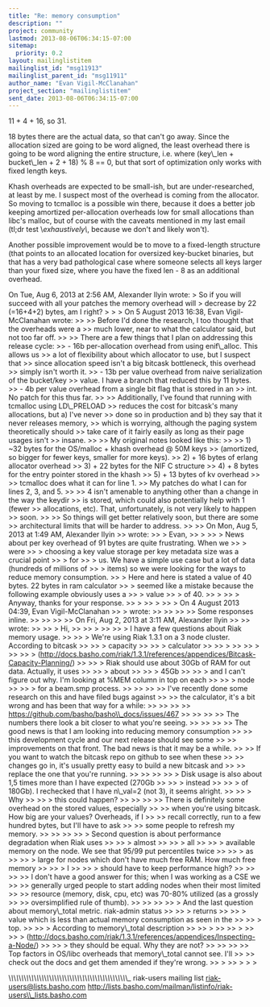 ```yaml
---
title: "Re: memory consumption"
description: ""
project: community
lastmod: 2013-08-06T06:34:15-07:00
sitemap:
  priority: 0.2
layout: mailinglistitem
mailinglist_id: "msg11913"
mailinglist_parent_id: "msg11911"
author_name: "Evan Vigil-McClanahan"
project_section: "mailinglistitem"
sent_date: 2013-08-06T06:34:15-07:00
---
```



11 + 4 + 16, so 31.

18 bytes there are the actual data, so that can't go away. Since the
allocation sized are going to be word aligned, the least overhead
there is going to be word aligning the entire structure, i.e. where
(key\\_len + bucket\\_len + 2 + 18) % 8 == 0, but that sort of
optimization only works with fixed length keys.

Khash overheads are expected to be small-ish, but are
under-researched, at least by me. I suspect most of the overhead is
coming from the allocator. So moving to tcmalloc is a possible win
there, because it does a better job keeping amortized per-allocation
overheads low for small allocations than libc's malloc, but of course
with the caveats mentioned in my last email (tl;dr test
\\*exhaustively\\*, because we don't and likely won't).

Another possible improvement would be to move to a fixed-length
structure (that points to an allocated location for oversized
key-bucket binaries, but that has a very bad pathological case where
someone selects all keys larger than your fixed size, where you have
the fixed len - 8 as an additional overhead.

On Tue, Aug 6, 2013 at 2:56 AM, Alexander Ilyin  wrote:
&gt; So if you will succeed with all your patches the memory overhead will
&gt; decrease by 22 (=16+4+2) bytes, am I right?
&gt;
&gt;
&gt; On 5 August 2013 16:38, Evan Vigil-McClanahan  wrote:
&gt;&gt;
&gt;&gt; Before I'd done the research, I too thought that the overheads were a
&gt;&gt; much lower, near to what the calculator said, but not too far off.
&gt;&gt;
&gt;&gt; There are a few things that I plan on addressing this release cycle:
&gt;&gt; - 16b per-allocation overhead from using enif\\_alloc. This allows us
&gt;&gt; a lot of flexibility about which allocator to use, but I suspect that
&gt;&gt; since allocation speed isn't a big bitcask bottleneck, this overhead
&gt;&gt; simply isn't worth it.
&gt;&gt; - 13b per value overhead from naive serialization of the bucket/key
&gt;&gt; value. I have a branch that reduced this by 11 bytes.
&gt;&gt; - 4b per value overhead from a single bit flag that is stored in an
&gt;&gt; int. No patch for this thus far.
&gt;&gt;
&gt;&gt; Additionally, I've found that running with tcmalloc using LD\\_PRELOAD
&gt;&gt; reduces the cost for bitcask's many allocations, but a) I've never
&gt;&gt; done so in production and b) they say that it never releases memory,
&gt;&gt; which is worrying, although the paging system theoretically should
&gt;&gt; take care of it fairly easily as long as their page usages isn't
&gt;&gt; insane.
&gt;&gt;
&gt;&gt; My original notes looked like this:
&gt;&gt;
&gt;&gt; 1) ~32 bytes for the OS/malloc + khash overhead @ 50M keys
&gt;&gt; (amortized, so bigger for fewer keys, smaller for more keys).
&gt;&gt; 2) + 16 bytes of erlang allocator overhead
&gt;&gt; 3) + 22 bytes for the NIF C structure
&gt;&gt; 4) + 8 bytes for the entry pointer stored in the khash
&gt;&gt; 5) + 13 bytes of kv overhead
&gt;&gt;
&gt;&gt; tcmalloc does what it can for line 1.
&gt;&gt; My patches do what I can for lines 2, 3, and 5.
&gt;&gt;
&gt;&gt; 4 isn't amenable to anything other than a change in the way the keydir
&gt;&gt; is stored, which could also potentially help with 1 (fewer
&gt;&gt; allocations, etc). That, unfortunately, is not very likely to happen
&gt;&gt; soon.
&gt;&gt;
&gt;&gt; So things will get better relatively soon, but there are some
&gt;&gt; architectural limits that will be harder to address.
&gt;&gt;
&gt;&gt; On Mon, Aug 5, 2013 at 1:49 AM, Alexander Ilyin 
&gt;&gt; wrote:
&gt;&gt; &gt; Evan,
&gt;&gt; &gt;
&gt;&gt; &gt; News about per key overhead of 91 bytes are quite frustrating. When we
&gt;&gt; &gt; were
&gt;&gt; &gt; choosing a key value storage per key metadata size was a crucial point
&gt;&gt; &gt; for
&gt;&gt; &gt; us. We have a simple use case but a lot of data (hundreds of millions of
&gt;&gt; &gt; items) so we were looking for the ways to reduce memory consumption.
&gt;&gt; &gt; Here and here is stated a value of 40 bytes. 22 bytes in ram calculator
&gt;&gt; &gt; seemed like a mistake because the following example obviously uses a
&gt;&gt; &gt; value
&gt;&gt; &gt; of 40.
&gt;&gt; &gt;
&gt;&gt; &gt; Anyway, thanks for your response.
&gt;&gt; &gt;
&gt;&gt; &gt;
&gt;&gt; &gt; On 4 August 2013 04:39, Evan Vigil-McClanahan 
&gt;&gt; &gt; wrote:
&gt;&gt; &gt;&gt;
&gt;&gt; &gt;&gt; Some responses inline.
&gt;&gt; &gt;&gt;
&gt;&gt; &gt;&gt; On Fri, Aug 2, 2013 at 3:11 AM, Alexander Ilyin 
&gt;&gt; &gt;&gt; wrote:
&gt;&gt; &gt;&gt; &gt; Hi,
&gt;&gt; &gt;&gt; &gt;
&gt;&gt; &gt;&gt; &gt; I have a few questions about Riak memory usage.
&gt;&gt; &gt;&gt; &gt; We're using Riak 1.3.1 on a 3 node cluster. According to bitcask
&gt;&gt; &gt;&gt; &gt; capacity
&gt;&gt; &gt;&gt; &gt; calculator
&gt;&gt; &gt;&gt; &gt;
&gt;&gt; &gt;&gt; &gt;
&gt;&gt; &gt;&gt; &gt; (http://docs.basho.com/riak/1.3.1/references/appendices/Bitcask-Capacity-Planning/)
&gt;&gt; &gt;&gt; &gt; Riak should use about 30Gb of RAM for out data. Actually, it uses
&gt;&gt; &gt;&gt; &gt; about
&gt;&gt; &gt;&gt; &gt; 45Gb
&gt;&gt; &gt;&gt; &gt; and I can't figure out why. I'm looking at %MEM column in top on each
&gt;&gt; &gt;&gt; &gt; node
&gt;&gt; &gt;&gt; &gt; for a beam.smp process.
&gt;&gt; &gt;&gt;
&gt;&gt; &gt;&gt; I've recently done some research on this and have filed bugs against
&gt;&gt; &gt;&gt; the calculator, it's a bit wrong and has been that way for a while:
&gt;&gt; &gt;&gt;
&gt;&gt; &gt;&gt; https://github.com/basho/basho\\_docs/issues/467
&gt;&gt; &gt;&gt;
&gt;&gt; &gt;&gt; The numbers there look a bit closer to what you're seeing.
&gt;&gt; &gt;&gt;
&gt;&gt; &gt;&gt; The good news is that I am looking into reducing memory consumption
&gt;&gt; &gt;&gt; this development cycle and our next release should see some
&gt;&gt; &gt;&gt; improvements on that front. The bad news is that it may be a while.
&gt;&gt; &gt;&gt; If you want to watch the bitcask repo on github to see when these
&gt;&gt; &gt;&gt; changes go in, it's usually pretty easy to build a new bitcask and
&gt;&gt; &gt;&gt; replace the one that you're running.
&gt;&gt; &gt;&gt;
&gt;&gt; &gt;&gt; &gt; Disk usage is also about 1,5 times more than I have expected (270Gb
&gt;&gt; &gt;&gt; &gt; instead
&gt;&gt; &gt;&gt; &gt; of 180Gb). I rechecked that I have n\\_val=2 (not 3), it seems alright.
&gt;&gt; &gt;&gt; &gt; Why
&gt;&gt; &gt;&gt; &gt; this could happen?
&gt;&gt; &gt;&gt;
&gt;&gt; &gt;&gt; There is definitely some overhead on the stored values, especially
&gt;&gt; &gt;&gt; when you're using bitcask. How big are your values? Overheads, if I
&gt;&gt; &gt;&gt; recall correctly, run to a few hundred bytes, but I'll have to ask
&gt;&gt; &gt;&gt; some people to refresh my memory.
&gt;&gt; &gt;&gt;
&gt;&gt; &gt;&gt; &gt; Second question is about performance degradation when Riak uses
&gt;&gt; &gt;&gt; &gt; almost
&gt;&gt; &gt;&gt; &gt; all
&gt;&gt; &gt;&gt; &gt; available memory on the node. We see that 95/99 put percentiles twice
&gt;&gt; &gt;&gt; &gt; as
&gt;&gt; &gt;&gt; &gt; large for nodes which don't have much free RAM. How much free memory
&gt;&gt; &gt;&gt; &gt; I
&gt;&gt; &gt;&gt; &gt; should have to keep performance high?
&gt;&gt; &gt;&gt;
&gt;&gt; &gt;&gt; I don't have a good answer for this; when I was working as a CSE we
&gt;&gt; &gt;&gt; generally urged people to start adding nodes when their most limited
&gt;&gt; &gt;&gt; resource (memory, disk, cpu, etc) was 70-80% utilized (as a grossly
&gt;&gt; &gt;&gt; oversimplified rule of thumb).
&gt;&gt; &gt;&gt;
&gt;&gt; &gt;&gt; &gt; And the last question about memory\\_total metric. riak-admin status
&gt;&gt; &gt;&gt; &gt; returns
&gt;&gt; &gt;&gt; &gt; value which is less than actual memory consumption as seen in the
&gt;&gt; &gt;&gt; &gt; top.
&gt;&gt; &gt;&gt; &gt; According to memory\\_total description
&gt;&gt; &gt;&gt; &gt;
&gt;&gt; &gt;&gt; &gt;
&gt;&gt; &gt;&gt; &gt; (http://docs.basho.com/riak/1.3.1/references/appendices/Inspecting-a-Node/)
&gt;&gt; &gt;&gt; &gt; they should be equal. Why they are not?
&gt;&gt; &gt;&gt;
&gt;&gt; &gt;&gt; Top factors in OS/libc overheads that memory\\_total cannot see. I'll
&gt;&gt; &gt;&gt; check out the docs and get them amended if they're wrong.
&gt;&gt; &gt;
&gt;&gt; &gt;
&gt;
&gt;

\\_\\_\\_\\_\\_\\_\\_\\_\\_\\_\\_\\_\\_\\_\\_\\_\\_\\_\\_\\_\\_\\_\\_\\_\\_\\_\\_\\_\\_\\_\\_\\_\\_\\_\\_\\_\\_\\_\\_\\_\\_\\_\\_\\_\\_\\_\\_
riak-users mailing list
riak-users@lists.basho.com
http://lists.basho.com/mailman/listinfo/riak-users\\_lists.basho.com

